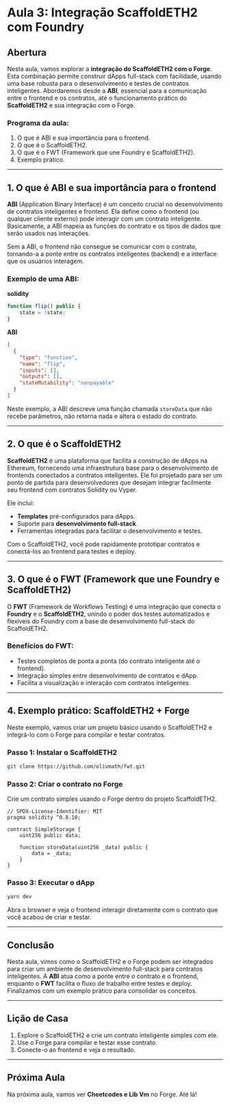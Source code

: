 # Aula 3: Integração ScaffoldETH2 com Foundry

## Abertura

Nesta aula, vamos explorar a **integração do ScaffoldETH2 com o Forge**. Esta combinação permite construir dApps full-stack com facilidade, usando uma base robusta para o desenvolvimento e testes de contratos inteligentes. Abordaremos desde a **ABI**, essencial para a comunicação entre o frontend e os contratos, até o funcionamento prático do **ScaffoldETH2** e sua integração com o Forge.

### Programa da aula:

1. O que é ABI e sua importância para o frontend.
2. O que é o ScaffoldETH2.
3. O que é o FWT (Framework que une Foundry e ScaffoldETH2).
4. Exemplo prático.

---

## 1. O que é ABI e sua importância para o frontend

**ABI** (Application Binary Interface) é um conceito crucial no desenvolvimento de contratos inteligentes e frontend. Ela define como o frontend (ou qualquer cliente externo) pode interagir com um contrato inteligente. Basicamente, a ABI mapeia as funções do contrato e os tipos de dados que serão usados nas interações.

Sem a ABI, o frontend não consegue se comunicar com o contrato, tornando-a a ponte entre os contratos inteligentes (backend) e a interface que os usuários interagem.

### Exemplo de uma ABI:

**solidity**

```javascript
function flip() public {
    state = !state;
}
```

**ABI**

```json
[
  {
    "type": "function",
    "name": "flip",
    "inputs": [],
    "outputs": [],
    "stateMutability": "nonpayable"
  }
]
```

Neste exemplo, a ABI descreve uma função chamada `storeData` que não recebe parâmetros, não retorna nada e altera o estado do contrato.

---

## 2. O que é o ScaffoldETH2

**ScaffoldETH2** é uma plataforma que facilita a construção de dApps na Ethereum, fornecendo uma infraestrutura base para o desenvolvimento de frontends conectados a contratos inteligentes. Ele foi projetado para ser um ponto de partida para desenvolvedores que desejam integrar facilmente seu frontend com contratos Solidity ou Vyper.

Ele inclui:

- **Templates** pré-configurados para dApps.
- Suporte para **desenvolvimento full-stack**.
- Ferramentas integradas para facilitar o desenvolvimento e testes.

Com o ScaffoldETH2, você pode rapidamente prototipar contratos e conectá-los ao frontend para testes e deploy.

---

## 3. O que é o FWT (Framework que une Foundry e ScaffoldETH2)

O **FWT** (Framework de Workflows Testing) é uma integração que conecta o **Foundry** e o **ScaffoldETH2**, unindo o poder dos testes automatizados e flexíveis do Foundry com a base de desenvolvimento full-stack do ScaffoldETH2.

### Benefícios do FWT:

- Testes completos de ponta a ponta (do contrato inteligente até o frontend).
- Integração simples entre desenvolvimento de contratos e dApp.
- Facilita a visualização e interação com contratos inteligentes.

---

## 4. Exemplo prático: ScaffoldETH2 + Forge

Neste exemplo, vamos criar um projeto básico usando o ScaffoldETH2 e integrá-lo com o Forge para compilar e testar contratos.

### Passo 1: Instalar o ScaffoldETH2

```bash
git clone https://github.com/olivmath/fwt.git
```

### Passo 2: Criar o contrato no Forge

Crie um contrato simples usando o Forge dentro do projeto ScaffoldETH2.

```solidity
// SPDX-License-Identifier: MIT
pragma solidity ^0.8.10;

contract SimpleStorage {
    uint256 public data;

    function storeData(uint256 _data) public {
        data = _data;
    }
}
```

### Passo 3: Executar o dApp

```bash
yarn dev
```

Abra o browser e veja o frontend interagir diretamente com o contrato que você acabou de criar e testar.

---

## Conclusão

Nesta aula, vimos como o ScaffoldETH2 e o Forge podem ser integrados para criar um ambiente de desenvolvimento full-stack para contratos inteligentes. A **ABI** atua como a ponte entre o contrato e o frontend, enquanto o **FWT** facilita o fluxo de trabalho entre testes e deploy. Finalizamos com um exemplo prático para consolidar os conceitos.

---

## Lição de Casa

1. Explore o ScaffoldETH2 e crie um contrato inteligente simples com ele.
2. Use o Forge para compilar e testar esse contrato.
3. Conecte-o ao frontend e veja o resultado.

---

## Próxima Aula

Na próxima aula, vamos ver **Cheetcodes e Lib Vm** no Forge. Até lá!
